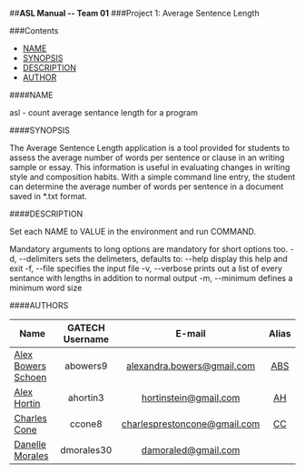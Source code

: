 ##**ASL Manual -- Team 01**
###Project 1: Average Sentence Length

###Contents

- [NAME](#NAME)
- [SYNOPSIS](#SYNOPSIS)	
- [DESCRIPTION](#DESCRIPTION)
- [AUTHOR](#AUTHOR)

####NAME       

asl - count average sentance length for a program

####SYNOPSIS        

The Average Sentence Length application is a tool provided for students to assess the average number of words per sentence or clause in an writing sample or essay.  This information is useful in evaluating changes in writing style and composition habits. With a simple command line entry, the student can determine the average number of words per sentence in a document saved in *.txt format. 

####DESCRIPTION    

Set each NAME to VALUE in the environment and run COMMAND.

Mandatory arguments to long options are mandatory for short options too.
-d, --delimiters sets the delimeters, defaults to: 
--help display this help and exit
-f, --file specifies the input file
-v, --verbose prints out a list of every sentance with lengths in addition to normal output
-m, --minimum defines a minimum word size

####AUTHORS      

| Name  				| GATECH Username		| E-mail						| Alias |
| --------------------- |:---------------------:|:-----------------------------:|:-----:| 
| [Alex Bowers Schoen](http://github.com/bowersaa )  	| abowers9				| alexandra.bowers@gmail.com 	| [ABS](http://github.com/bowersaa )   |
| [Alex Hortin](http://github.com/hortinstein) 	 		| ahortin3				| hortinstein@gmail.com  		| [AH](http://github.com/hortinstein )    |
| [Charles Cone](http://github.com/ccone8)  	 		| ccone8		        | charlesprestoncone@gmail.com  | [CC](http://github.com/ccone8 )    |
| [Danelle Morales](http://github.com/DannieMorales) 		| dmorales30			| damoraled@gmail.com
